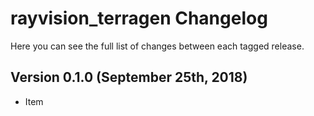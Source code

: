 rayvision_terragen Changelog
=========================
Here you can see the full list of changes between each tagged release.

Version 0.1.0 (September 25th, 2018)
------------------------------------
  - Item
